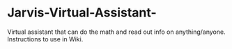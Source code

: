 # Jarvis-Virtual-Assistant-
Virtual assistant that can do the math and read out info on anything/anyone. Instructions to use in Wiki.
